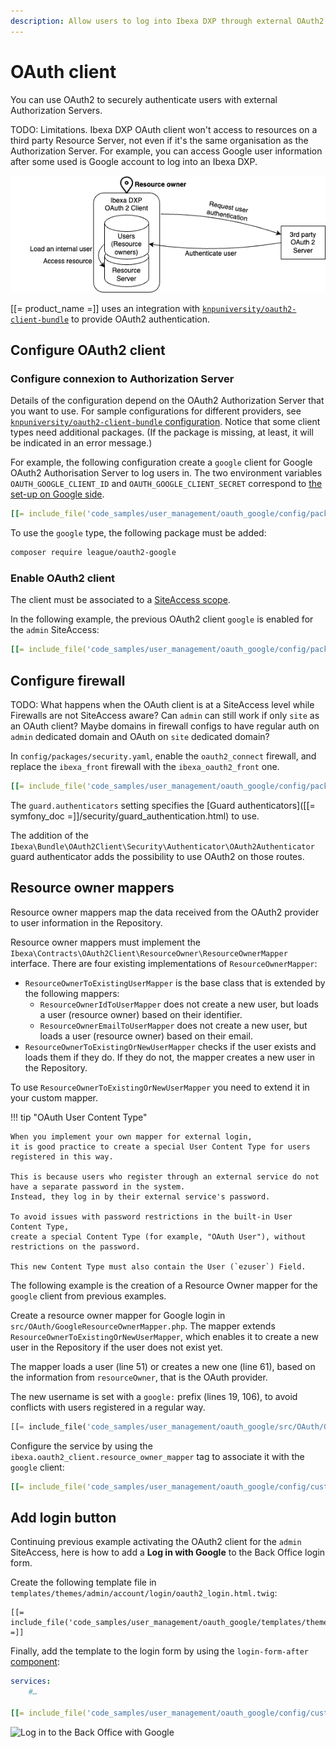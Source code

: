 ```yaml
---
description: Allow users to log into Ibexa DXP through external OAuth2 authorization servers.
---
```


# OAuth client

You can use OAuth2 to securely authenticate users with external Authorization Servers.

TODO: Limitations. Ibexa DXP OAuth client won't access to resources on a third party Resource Server, not even if it's the same organisation as the Authorization Server. For example, you can access Google user information after some used is Google account to log into an Ibexa DXP.

![OAuth2 Client](img/oauth2-client.png)

[[= product_name =]] uses an integration with [`knpuniversity/oauth2-client-bundle`](https://github.com/knpuniversity/oauth2-client-bundle)
to provide OAuth2 authentication.

## Configure OAuth2 client

### Configure connexion to Authorization Server

Details of the configuration depend on the OAuth2 Authorization Server that you want to use.
For sample configurations for different providers,
see [`knpuniversity/oauth2-client-bundle` configuration](https://github.com/knpuniversity/oauth2-client-bundle#configuration).
Notice that some client types need additional packages.
(If the package is missing, at least, it will be indicated in an error message.)

For example, the following configuration create a `google` client for Google OAuth2 Authorisation Server to log users in.
The two environment variables `OAUTH_GOOGLE_CLIENT_ID` and `OAUTH_GOOGLE_CLIENT_SECRET`
correspond to [the set-up on Google side](https://support.google.com/cloud/answer/6158849).

``` yaml
[[= include_file('code_samples/user_management/oauth_google/config/packages/knpu_oauth2_client.yaml') =]]
```

To use the `google` type, the following package must be added:

```bash
composer require league/oauth2-google
```

### Enable OAuth2 client

The client must be associated to a [SiteAccess scope](multisite_configuration.md#scope).

In the following example, the previous OAuth2 client `google` is enabled for the `admin` SiteAccess:

``` yaml
[[= include_file('code_samples/user_management/oauth_google/config/packages/oauth.yaml') =]]
```

## Configure firewall

TODO: What happens when the OAuth client is at a SiteAccess level while Firewalls are not SiteAccess aware?
Can `admin` can still work if only `site` as an OAuth client? 
Maybe domains in firewall configs to have regular auth on `admin` dedicated domain and OAuth on `site` dedicated domain?

In `config/packages/security.yaml`,
enable the `oauth2_connect` firewall,
and replace the `ibexa_front` firewall with the `ibexa_oauth2_front` one.

``` yaml
[[= include_file('code_samples/user_management/oauth_google/config/packages/security.yaml') =]]
```

The `guard.authenticators` setting specifies the [Guard authenticators]([[= symfony_doc =]]/security/guard_authentication.html) to use.

The addition of the `Ibexa\Bundle\OAuth2Client\Security\Authenticator\OAuth2Authenticator` guard authenticator adds the possibility to use OAuth2 on those routes.

## Resource owner mappers

Resource owner mappers map the data received from the OAuth2 provider to user information in the Repository.

Resource owner mappers must implement the `Ibexa\Contracts\OAuth2Client\ResourceOwner\ResourceOwnerMapper` interface.
There are four existing implementations of `ResourceOwnerMapper`:

- `ResourceOwnerToExistingUserMapper` is the base class that is extended by the following mappers:
    - `ResourceOwnerIdToUserMapper` does not create a new user, but loads a user (resource owner) based on their identifier.
    - `ResourceOwnerEmailToUserMapper` does not create a new user, but loads a user (resource owner) based on their email.
- `ResourceOwnerToExistingOrNewUserMapper` checks if the user exists and loads them if they do.
  If they do not, the mapper creates a new user in the Repository.

To use `ResourceOwnerToExistingOrNewUserMapper` you need to extend it in your custom mapper.

!!! tip "OAuth User Content Type"

    When you implement your own mapper for external login,
    it is good practice to create a special User Content Type for users registered in this way.
    
    This is because users who register through an external service do not have a separate password in the system.
    Instead, they log in by their external service's password.
    
    To avoid issues with password restrictions in the built-in User Content Type,
    create a special Content Type (for example, "OAuth User"), without restrictions on the password.
    
    This new Content Type must also contain the User (`ezuser`) Field.

The following example is the creation of a Resource Owner mapper for the `google` client from previous examples.

Create a resource owner mapper for Google login in `src/OAuth/GoogleResourceOwnerMapper.php`.
The mapper extends `ResourceOwnerToExistingOrNewUserMapper`,
which enables it to create a new user in the Repository if the user does not exist yet.

The mapper loads a user (line 51) or creates a new one (line 61),
based on the information from `resourceOwner`, that is the OAuth provider.

The new username is set with a `google:` prefix (lines 19, 106), to avoid conflicts with users registered in a regular way.

``` php hl_lines="19 51 61 106"
[[= include_file('code_samples/user_management/oauth_google/src/OAuth/GoogleResourceOwnerMapper.php') =]]
```

Configure the service by using the `ibexa.oauth2_client.resource_owner_mapper` tag to associate it with the `google` client:

``` yaml
[[= include_file('code_samples/user_management/oauth_google/config/custom_services.yaml', 0, 6) =]]
```

## Add login button

Continuing previous example activating the OAuth2 client for the `admin` SiteAccess,
here is how to add a **Log in with Google** to the Back Office login form.

Create the following template file in `templates/themes/admin/account/login/oauth2_login.html.twig`:

``` html+twig
[[= include_file('code_samples/user_management/oauth_google/templates/themes/admin/account/login/oauth2_login.html.twig') =]]
```

Finally, add the template to the login form by using the `login-form-after` [component](custom_components.md):

``` yaml
services:
    #…

[[= include_file('code_samples/user_management/oauth_google/config/custom_services.yaml', 7, 13) =]]
```

![Log in to the Back Office with Google](log_in_via_google.png)
